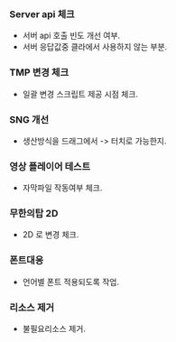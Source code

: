 


### Server api  체크
 - 서버 api 호출 빈도 개선 여부.
 - 서버 응답값중 클라에서 사용하지 않는 부분.


### TMP 변경 체크
- 일괄 변경 스크립트 제공 시점 체크.


### SNG 개선
- 생산방식을 드래그에서 -> 터치로 가능한지.


### 영상 플레이어 테스트
- 자막파일 작동여부 체크.


### 무한의탑 2D 
- 2D 로 변경 체크.


### 폰트대응
- 언어별 폰트 적용되도록 작업.


### 리소스 제거
- 불필요리소스 제거. 